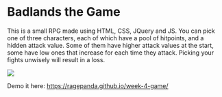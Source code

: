 # Badlands the Game

This is a small RPG made using HTML, CSS, JQuery and JS. You can pick one of three characters, each of which have a pool of hitpoints, and a hidden attack value. Some of them have higher attack values at the start, some have low ones that increase for each time they attack. Picking your fights unwisely will result in a loss. 

<img src=/assets/images/badlands.gif></img>

Demo it here: https://ragepanda.github.io/week-4-game/
